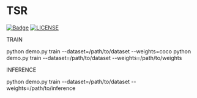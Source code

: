 # TSR

[![Badge](https://img.shields.io/badge/link-996.icu-%23FF4D5B.svg?style=flat-square)](https://996.icu/)
[![LICENSE](https://img.shields.io/badge/license-Anti%20996-blue.svg?style=flat-square)](https://github.com/996icu/996.ICU/blob/master/LICENSE)

TRAIN

python demo.py train --dataset=/path/to/dataset --weights=coco
python demo.py train --dataset=/path/to/dataset --weights=/path/to/weights

INFERENCE

python demo.py train --dataset=/path/to/dataset --weights=/path/to/inference


